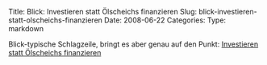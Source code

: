 Title: Blick: Investieren statt Ölscheichs finanzieren
Slug: blick-investieren-statt-olscheichs-finanzieren
Date: 2008-06-22
Categories:
Type: markdown

Blick-typische Schlagzeile, bringt es aber genau auf den Punkt: [Investieren statt Ölscheichs finanzieren](http://www.blick.ch/news/wirtschaft/investieren-statt-oelscheichs-finanzieren-93751)
